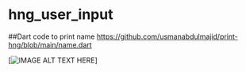 # hng_user_input


##Dart code to print name
https://github.com/usmanabdulmajid/print-hng/blob/main/name.dart


[![IMAGE ALT TEXT HERE](https://j.gifs.com/r22Jok.gif)]

